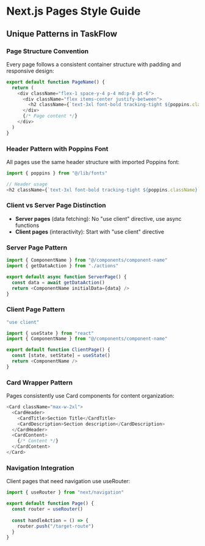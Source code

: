 # Next.js Pages Style Guide

## Unique Patterns in TaskFlow

### Page Structure Convention
Every page follows a consistent container structure with padding and responsive design:

```typescript
export default function PageName() {
  return (
    <div className="flex-1 space-y-4 p-4 md:p-8 pt-6">
      <div className="flex items-center justify-between">
        <h2 className={`text-3xl font-bold tracking-tight ${poppins.className}`}>Page Title</h2>
      </div>
      {/* Page content */}
    </div>
  )
}
```

### Header Pattern with Poppins Font
All pages use the same header structure with imported Poppins font:

```typescript
import { poppins } from "@/lib/fonts"

// Header usage
<h2 className={`text-3xl font-bold tracking-tight ${poppins.className}`}>Page Title</h2>
```

### Client vs Server Page Distinction
- **Server pages** (data fetching): No "use client" directive, use async functions
- **Client pages** (interactivity): Start with "use client" directive

### Server Page Pattern
```typescript
import { ComponentName } from "@/components/component-name"
import { getDataAction } from "./actions"

export default async function ServerPage() {
  const data = await getDataAction()
  return <ComponentName initialData={data} />
}
```

### Client Page Pattern
```typescript
"use client"

import { useState } from "react"
import { ComponentName } from "@/components/component-name"

export default function ClientPage() {
  const [state, setState] = useState()
  return <ComponentName />
}
```

### Card Wrapper Pattern
Pages consistently use Card components for content organization:

```typescript
<Card className="max-w-2xl">
  <CardHeader>
    <CardTitle>Section Title</CardTitle>
    <CardDescription>Section description</CardDescription>
  </CardHeader>
  <CardContent>
    {/* Content */}
  </CardContent>
</Card>
```

### Navigation Integration
Client pages that need navigation use useRouter:

```typescript
import { useRouter } from "next/navigation"

export default function Page() {
  const router = useRouter()
  
  const handleAction = () => {
    router.push("/target-route")
  }
}
```